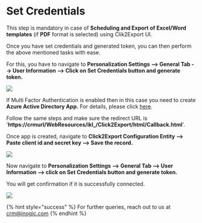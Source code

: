 # Set Credentials

This step is mandatory in case of **Scheduling and Export of Excel/Word templates** (if **PDF** format is selected) using Clik2Export UI.

Once you have set credentials and generated token, you can then perform the above mentioned tasks with ease.

For this, you have to navigate to **Personalization Settings --> General Tab --> User Information --> Click on Set Credentials button and generate token.**

![](<../../.gitbook/assets/Sch Rep\_3.png>)

If Multi Factor Authentication is enabled then in this case you need to create **Azure Active Directory App.** For details, please click [here](https://www.inogic.com/blog/c2e-azure-active-directory-app/).

Follow the same steps and make sure the redirect URL is '**https://crmurl/WebResources/ikl\_/Click2Export/html/Callback.html**'.&#x20;

Once app is created, navigate to **Click2Export Configuration Entity --> Paste client id and secret key --> Save the record.**

![](<../../.gitbook/assets/Set Cred\_1.jpg>)

Now navigate to **Personalization Settings --> General Tab --> User Information --> click on Set Credentials button and generate token.**

You will get confirmation if it is successfully connected.

![](<../../.gitbook/assets/Set Cred\_2.jpg>)

{% hint style="success" %}
For further queries, reach out to us at [crm@inogic.com](mailto:crm@inogic.com)
{% endhint %}
